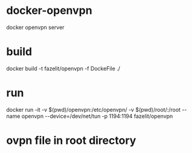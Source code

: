 # docker-openvpn
docker openvpn server

# build
docker build -t fazelit/openvpn -f DockeFile ./

# run
docker run -it -v $(pwd)/openvpn:/etc/openvpn/ -v $(pwd)/root/:/root --name openvpn --device=/dev/net/tun -p 1194:1194  fazelit/openvpn

# ovpn file in root directory
